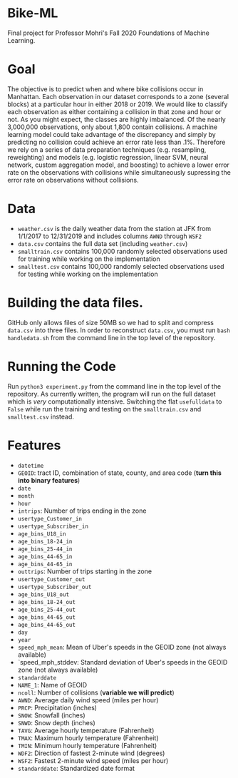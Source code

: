 # Bike-ML
Final project for Professor Mohri's Fall 2020
Foundations of Machine Learning.

# Goal
The objective is to predict when and where
bike collisions occur in Manhattan.
Each observation in our dataset corresponds to a zone
(several blocks) at a particular hour in either 2018 or 2019.
We would like to classify each observation as either
containing a collision in that zone and hour or not.
As you might expect, the classes are highly imbalanced.
Of the nearly 3,000,000 observations, only about
1,800 contain collisions.
A machine learning model could take advantage of the
discrepancy and simply by predicting no collision
could achieve an error rate less than .1%.
Therefore we rely on a series of data preparation
techniques (e.g. resampling, reweighting)
and models (e.g. logistic regression, linear SVM,
neural network, custom aggregation model, and boosting)
to achieve a lower error rate on the observations
with collisions while simultaneously supressing the
error rate on observations without collisions.

# Data
* `weather.csv` is the daily weather data from the station at JFK from 1/1/2017 to 12/31/2019
and includes columns `AWND` through `WSF2`
* `data.csv` contains the full data set (including `weather.csv`)
* `smalltrain.csv` contains 100,000 randomly selected observations used for training while working on the implementation
* `smalltest.csv` contains 100,000 randomly selected observations used for testing while working on the implementation

# Building the data files.
GitHub only allows files of size 50MB so we had to 
split and compress `data.csv` into three files.
In order to reconstruct `data.csv`, you must run
`bash handledata.sh` from the command line in the
top level of the repository.

# Running the Code
Run `python3 experiment.py` from the command line
in the top level of the repository.
As currently written, the program will run on the full dataset
which is *very* computationally intensive.
Switching the flat `usefulldata` to `False` while
run the training and testing on the `smalltrain.csv` and
`smalltest.csv` instead.

# Features
* `datetime`
* `GEOID`: tract ID, combination of state, county, and area code (**turn this into binary features**)
* `date`
* `month`
* `hour`
* `intrips`: Number of trips ending in the zone
* `usertype_Customer_in`
* `usertype_Subscriber_in`
* `age_bins_U18_in`
* `age_bins_18-24_in`
* `age_bins_25-44_in`
* `age_bins_44-65_in`
* `age_bins_44-65_in`
* `outtrips`: Number of trips starting in the zone
* `usertype_Customer_out`
* `usertype_Subscriber_out`
* `age_bins_U18_out`
* `age_bins_18-24_out`
* `age_bins_25-44_out`
* `age_bins_44-65_out`
* `age_bins_44-65_out`
* `day`
* `year`
* `speed_mph_mean`: Mean of Uber's speeds in the GEOID zone (not always available)
* `speed_mph_stddev: Standard deviation of Uber's speeds in the GEOID zone (not always available)
* `standarddate`
* `NAME_1`: Name of GEOID
* `ncoll`: Number of collisions (**variable we will predict**)
* `AWND`: Average daily wind speed (miles per hour)
* `PRCP`: Precipitation (inches)
* `SNOW`: Snowfall (inches)
* `SNWD`: Snow depth (inches)
* `TAVG`: Average hourly temperature (Fahrenheit)
* `TMAX`: Maximum hourly temperature (Fahrenheit)
* `TMIN`: Minimum hourly temperature (Fahrenheit)
* `WDF2`: Direction of fastest 2-minute wind (degrees)
* `WSF2`: Fastest 2-minute wind speed (miles per hour)
* `standarddate`: Standardized date format

